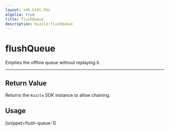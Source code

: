 ```yaml
---
layout: sdk.html.hbs
algolia: true
title: flushQueue
description: Kuzzle:flushQueue
---
```

  

# flushQueue
Empties the offline queue without replaying it.

---

## Return Value

Returns the `Kuzzle` SDK instance to allow chaining.

## Usage

[snippet=flush-queue-1]
